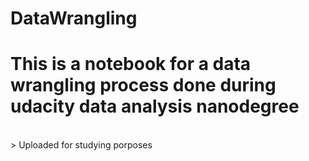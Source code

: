 # DataWrangling

<h1> This is a notebook for a data wrangling process done during udacity data analysis nanodegree </h1> </br>
> Uploaded for studying porposes 

